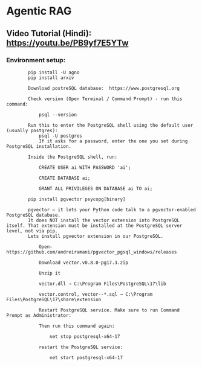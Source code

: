 
# Agentic RAG

## Video Tutorial (Hindi): https://youtu.be/PB9yf7E5YTw


### Environment setup: 
			pip install -U agno 
			pip install arxiv 
			
			Download postreSQL database:  https://www.postgresql.org
			
			Check version (Open Terminal / Command Prompt) - run this command: 
			
				psql --version
			
			Run this to enter the PostgreSQL shell using the default user (usually postgres):
				psql -U postgres
				If it asks for a password, enter the one you set during PostgreSQL installation.
			
			Inside the PostgreSQL shell, run:

				CREATE USER ai WITH PASSWORD 'ai';
				
				CREATE DATABASE ai;
				
				GRANT ALL PRIVILEGES ON DATABASE ai TO ai;

			pip install pgvector psycopg[binary]			
			
			pgvector — it lets your Python code talk to a pgvector-enabled PostgreSQL database.
			It does NOT install the vector extension into PostgreSQL itself. That extension must be installed at the PostgreSQL server level, not via pip.
			Lets install pgvector extension in our PostgreSQL.

				Open-  https://github.com/andreiramani/pgvector_pgsql_windows/releases
				
				Download vector.v0.8.0-pg17.3.zip
				
				Unzip it 

				vector.dll → C:\Program Files\PostgreSQL\17\lib
				
				vector.control, vector--*.sql → C:\Program Files\PostgreSQL\17\share\extension
				
				Restart PostgreSQL service. Make sure to run Command Prompt as Administrator:

				Then run this command again:
				
					net stop postgresql-x64-17   
				
				restart the PostgreSQL service:
				
					net start postgresql-x64-17   


